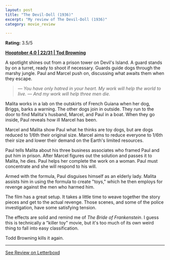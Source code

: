 ```yaml
---
layout: post
title: "The Devil-Doll (1936)"
excerpt: "My review of The Devil-Doll (1936)"
category: movie_review

---
```


**Rating:** 3.5/5

<b><a href="https://boxd.it/pRNg0/detail">Hooptober 4.0 | 22/31 | Tod Browning</a></b>

A spotlight shines out from a prison tower on Devil's Island. A guard stands by on a turret, ready to shoot if necessary. Guards guide dogs through the marshy jungle. Paul and Marcel push on, discussing what awaits them when they escape.

<blockquote><i>— You have only hatred in your heart. My work will help the world to live.
— And my work will help three men die.</i></blockquote>

Malita works in a lab on the outskirts of French Guiana when her dog, Briggs, barks a warning. The other dogs join in outside. They run to the door to find Malita's husband, Marcel, and Paul in a boat. When they go inside, Paul reveals how ill Marcel has been. 

Marcel and Malita show Paul what he thinks are toy dogs, but are dogs reduced to 1/6th their original size. Marcel aims to reduce everyone to 1/6th their size and lower their demand on the Earth's limited resources.

Paul tells Malita about his three business associates who framed Paul and put him in prison. After Marcel figures out the solution and passes it to Malita, he dies. Paul helps her complete the work on a woman. Paul must concentrate and she will respond to his will.

Armed with the formula, Paul disguises himself as an elderly lady. Malita assists him in using the formula to create "toys," which he then employs for revenge against the men who harmed him.

The film has a great setup. It takes a little time to weave together the story pieces and get to the actual revenge. Those scenes, and some of the police investigation, have some satisfying tension.

The effects are solid and remind me of <i>The Bride of Frankenstein</i>. I guess this is technically a "killer toy" movie, but it's too much of its own weird thing to fall into easy classification.

Todd Browning kills it again.

<hr>

[See Review on Letterboxd](https://boxd.it/6wzDH5)
